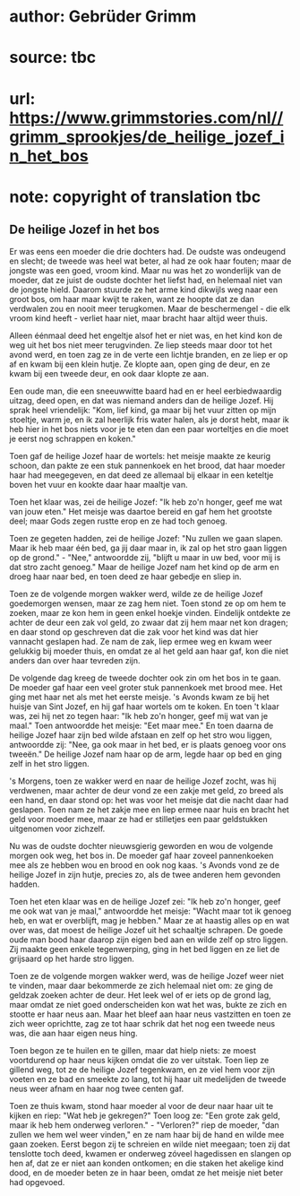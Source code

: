 # author: Gebrüder Grimm
# source: tbc
# url: https://www.grimmstories.com/nl//grimm_sprookjes/de_heilige_jozef_in_het_bos
# note: copyright of translation tbc

## De heilige Jozef in het bos 

Er was eens een moeder die drie dochters had. De oudste was ondeugend en
slecht; de tweede was heel wat beter, al had ze ook haar fouten; maar de
jongste was een goed, vroom kind. Maar nu was het zo wonderlijk van de
moeder, dat ze juist de oudste dochter het liefst had, en helemaal niet
van de jongste hield. Daarom stuurde ze het arme kind dikwijls weg naar
een groot bos, om haar maar kwijt te raken, want ze hoopte dat ze dan
verdwalen zou en nooit meer terugkomen. Maar de beschermengel - die elk
vroom kind heeft - verliet haar niet, maar bracht haar altijd weer
thuis.

Alleen éénmaal deed het engeltje alsof het er niet was, en het kind kon
de weg uit het bos niet meer terugvinden. Ze liep steeds maar door tot
het avond werd, en toen zag ze in de verte een lichtje branden, en ze
liep er op af en kwam bij een klein hutje. Ze klopte aan, open ging de
deur, en ze kwam bij een tweede deur, en ook daar klopte ze aan.

Een oude man, die een sneeuwwitte baard had en er heel eerbiedwaardig
uitzag, deed open, en dat was niemand anders dan de heilige Jozef. Hij
sprak heel vriendelijk: "Kom, lief kind, ga maar bij het vuur zitten op
mijn stoeltje, warm je, en ik zal heerlijk fris water halen, als je
dorst hebt, maar ik heb hier in het bos niets voor je te eten dan een
paar worteltjes en die moet je eerst nog schrappen en koken."

Toen gaf de heilige Jozef haar de wortels: het meisje maakte ze keurig
schoon, dan pakte ze een stuk pannenkoek en het brood, dat haar moeder
haar had meegegeven, en dat deed ze allemaal bij elkaar in een keteltje
boven het vuur en kookte daar haar maaltje van.

Toen het klaar was, zei de heilige Jozef: "Ik heb zo'n honger, geef me
wat van jouw eten." Het meisje was daartoe bereid en gaf hem het
grootste deel; maar Gods zegen rustte erop en ze had toch genoeg.

Toen ze gegeten hadden, zei de heilige Jozef: "Nu zullen we gaan
slapen. Maar ik heb maar één bed, ga jij daar maar in, ik zal op het
stro gaan liggen op de grond." - "Nee," antwoordde zij, "blijft u
maar in uw bed, voor mij is dat stro zacht genoeg." Maar de heilige
Jozef nam het kind op de arm en droeg haar naar bed, en toen deed ze
haar gebedje en sliep in.

Toen ze de volgende morgen wakker werd, wilde ze de heilige Jozef
goedemorgen wensen, maar ze zag hem niet. Toen stond ze op om hem te
zoeken, maar ze kon hem in geen enkel hoekje vinden. Eindelijk ontdekte
ze achter de deur een zak vol geld, zo zwaar dat zij hem maar net kon
dragen; en daar stond op geschreven dat die zak voor het kind was dat
hier vannacht geslapen had. Ze nam de zak, liep ermee weg en kwam weer
gelukkig bij moeder thuis, en omdat ze al het geld aan haar gaf, kon die
niet anders dan over haar tevreden zijn.

De volgende dag kreeg de tweede dochter ook zin om het bos in te gaan.
De moeder gaf haar een veel groter stuk pannenkoek met brood mee. Het
ging met haar net als met het eerste meisje. 's Avonds kwam ze bij het
huisje van Sint Jozef, en hij gaf haar wortels om te koken. En toen 't
klaar was, zei hij net zo tegen haar: "Ik heb zo'n honger, geef mij
wat van je maal." Toen antwoordde het meisje: "Eet maar mee." En toen
daarna de heilige Jozef haar zijn bed wilde afstaan en zelf op het stro
wou liggen, antwoordde zij: "Nee, ga ook maar in het bed, er is plaats
genoeg voor ons tweeën." De heilige Jozef nam haar op de arm, legde
haar op bed en ging zelf in het stro liggen.

's Morgens, toen ze wakker werd en naar de heilige Jozef zocht, was hij
verdwenen, maar achter de deur vond ze een zakje met geld, zo breed als
een hand, en daar stond op: het was voor het meisje dat die nacht daar
had geslapen. Toen nam ze het zakje mee en liep ermee naar huis en
bracht het geld voor moeder mee, maar ze had er stilletjes een paar
geldstukken uitgenomen voor zichzelf.

Nu was de oudste dochter nieuwsgierig geworden en wou de volgende morgen
ook weg, het bos in. De moeder gaf haar zoveel pannenkoeken mee als ze
hebben wou en brood en ook nog kaas. 's Avonds vond ze de heilige Jozef
in zijn hutje, precies zo, als de twee anderen hem gevonden hadden.

Toen het eten klaar was en de heilige Jozef zei: "Ik heb zo'n honger,
geef me ook wat van je maal," antwoordde het meisje: "Wacht maar tot
ik genoeg heb, en wat er overblijft, mag je hebben." Maar ze at haastig
alles op en wat over was, dat moest de heilige Jozef uit het schaaltje
schrapen. De goede oude man bood haar daarop zijn eigen bed aan en wilde
zelf op stro liggen. Zij maakte geen enkele tegenwerping, ging in het
bed liggen en ze liet de grijsaard op het harde stro liggen.

Toen ze de volgende morgen wakker werd, was de heilige Jozef weer niet
te vinden, maar daar bekommerde ze zich helemaal niet om: ze ging de
geldzak zoeken achter de deur. Het leek wel of er iets op de grond lag,
maar omdat ze niet goed onderscheiden kon wat het was, bukte ze zich en
stootte er haar neus aan. Maar het bleef aan haar neus vastzitten en
toen ze zich weer oprichtte, zag ze tot haar schrik dat het nog een
tweede neus was, die aan haar eigen neus hing.

Toen begon ze te huilen en te gillen, maar dat hielp niets: ze moest
voortdurend op haar neus kijken omdat die zo ver uitstak. Toen liep ze
gillend weg, tot ze de heilige Jozef tegenkwam, en ze viel hem voor zijn
voeten en ze bad en smeekte zo lang, tot hij haar uit medelijden de
tweede neus weer afnam en haar nog twee centen gaf.

Toen ze thuis kwam, stond haar moeder al voor de deur naar haar uit te
kijken en riep: "Wat heb je gekregen?" Toen loog ze: "Een grote zak
geld, maar ik heb hem onderweg verloren." - "Verloren?" riep de
moeder, "dan zullen we hem wel weer vinden," en ze nam haar bij de
hand en wilde mee gaan zoeken. Eerst begon zij te schreien en wilde niet
meegaan; toen zij dat tenslotte toch deed, kwamen er onderweg zóveel
hagedissen en slangen op hen af, dat ze er niet aan konden ontkomen; en
die staken het akelige kind dood, en de moeder beten ze in haar been,
omdat ze het meisje niet beter had opgevoed.
